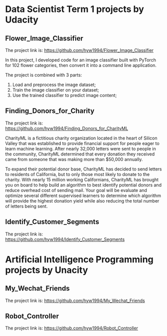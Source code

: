 # Data Scientist Term 1 projects by Udacity

## Flower_Image_Classifier
The project link is: https://github.com/hyw1994/Flower_Image_Classifier

In this project, I developed code for an image classifier built with PyTorch for 102 flower categories, then convert it into a command line application.

The project is combined with 3 parts:

1. Load and preprocess the image dataset;
2. Train the image classifier on your dataset;
3. Use the trained classifier to predict image content;

## Finding_Donors_for_Charity
The project link is: https://github.com/hyw1994/Finding_Donors_for_CharityML

CharityML is a fictitious charity organization located in the heart of Silicon Valley that was established to provide financial support for people eager to learn machine learning. After nearly 32,000 letters were sent to people in the community, CharityML determined that every donation they received came from someone that was making more than $50,000 annually. 

To expand their potential donor base, CharityML has decided to send letters to residents of California, but to only those most likely to donate to the charity. With nearly 15 million working Californians, CharityML has brought you on board to help build an algorithm to best identify potential donors and reduce overhead cost of sending mail. Your goal will be evaluate and optimize several different supervised learners to determine which algorithm will provide the highest donation yield while also reducing the total number of letters being sent.

## Identify_Customer_Segments
The project link is: https://github.com/hyw1994/Identify_Customer_Segments

# Artificial Intelligence Programming projects by Unacity

## My_Wechat_Friends
The project link is: https://github.com/hyw1994/My_Wechat_Friends

## Robot_Controller
The project link is: https://github.com/hyw1994/Robot_Controller


